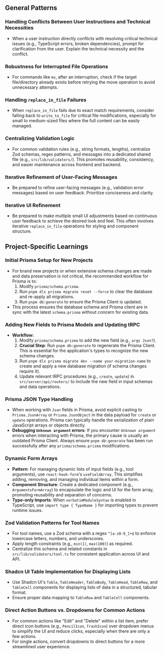 ## General Patterns

### Handling Conflicts Between User Instructions and Technical Necessities

- When a user instruction directly conflicts with resolving critical technical issues (e.g., TypeScript errors, broken dependencies), prompt for clarification from the user. Explain the technical necessity and the conflict.

### Robustness for Interrupted File Operations

- For commands like `mv`, after an interruption, check if the target file/directory already exists before retrying the move operation to avoid unnecessary attempts.

### Handling `replace_in_file` Failures

- When `replace_in_file` fails due to exact match requirements, consider falling back to `write_to_file` for critical file modifications, especially for small to medium-sized files where the full content can be easily managed.

### Centralizing Validation Logic

- For common validation rules (e.g., string formats, lengths), centralize Zod schemas, regex patterns, and messages into a dedicated shared file (e.g., `src/lib/validators/`). This promotes reusability, consistency, and easier maintenance across frontend and backend.

### Iterative Refinement of User-Facing Messages

- Be prepared to refine user-facing messages (e.g., validation error messages) based on user feedback. Prioritize conciseness and clarity.

### Iterative UI Refinement

- Be prepared to make multiple small UI adjustments based on continuous user feedback to achieve the desired look and feel. This often involves iterative `replace_in_file` operations for styling and component structure.

## Project-Specific Learnings

### Initial Prisma Setup for New Projects

- For brand new projects or when extensive schema changes are made and data preservation is not critical, the recommended workflow for Prisma is to:
  1.  Modify `prisma/schema.prisma`.
  2.  Run `pnpm dlx prisma migrate reset --force` to clear the database and re-apply all migrations.
  3.  Run `pnpm db:generate` to ensure the Prisma Client is updated.
- This process ensures the database schema and Prisma client are in sync with the latest `schema.prisma` without concern for existing data.

### Adding New Fields to Prisma Models and Updating tRPC

- **Workflow:**
  1.  Modify `prisma/schema.prisma` to add the new field (e.g., `args Json?`).
  2.  **Crucial Step**: Run `pnpm db:generate` to regenerate the Prisma Client. This is essential for the application's types to recognize the new schema changes.
  3.  Run `pnpm dlx prisma migrate dev --name your-migration-name` to create and apply a new database migration (if schema changes require it).
  4.  Update relevant tRPC procedures (e.g., `create`, `update`) in `src/server/api/routers/` to include the new field in input schemas and data operations.

### Prisma JSON Type Handling

- When working with `Json` fields in Prisma, avoid explicit casting to `Prisma.JsonArray` or `Prisma.JsonObject` in the data payload for `create` or `update` operations. Prisma can typically handle the serialization of plain JavaScript arrays or objects directly.
- **Debugging `Unknown argument` errors**: If you encounter `Unknown argument` errors when interacting with Prisma, the primary cause is usually an outdated Prisma Client. Always ensure `pnpm db:generate` has been run successfully after any `prisma/schema.prisma` modifications.

### Dynamic Form Arrays

- **Pattern**: For managing dynamic lists of input fields (e.g., tool arguments), use `react-hook-form`'s `useFieldArray`. This simplifies adding, removing, and managing individual items within a form.
- **Component Structure**: Create a dedicated component (e.g., `ArgumentsFormArray`) to encapsulate the logic and UI for the form array, promoting reusability and separation of concerns.
- **Type-only Imports**: When `verbatimModuleSyntax` is enabled in TypeScript, use `import type { TypeName }` for importing types to prevent runtime issues.

### Zod Validation Patterns for Tool Names

- For tool names, use a Zod schema with a regex `^[a-z0-9_]+$` to enforce lowercase letters, numbers, and underscores.
- Apply length constraints (e.g., `min(1)`, `max(100)`) as required.
- Centralize this schema and related constants in `src/lib/validators/tool.ts` for consistent application across UI and API.

### Shadcn UI Table Implementation for Displaying Lists

- Use Shadcn UI's `Table`, `TableHeader`, `TableBody`, `TableHead`, `TableRow`, and `TableCell` components for displaying lists of data in a structured, tabular format.
- Ensure proper data mapping to `TableRow` and `TableCell` components.

### Direct Action Buttons vs. Dropdowns for Common Actions

- For common actions like "Edit" and "Delete" within a list item, prefer direct icon buttons (e.g., `PencilIcon`, `TrashIcon`) over dropdown menus to simplify the UI and reduce clicks, especially when there are only a few actions.
- For single actions, convert dropdowns to direct buttons for a more streamlined user experience.
